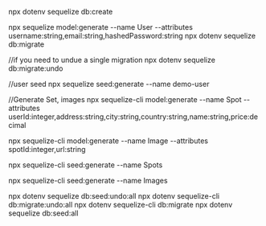 npx dotenv sequelize db:create

npx sequelize model:generate --name User --attributes username:string,email:string,hashedPassword:string
npx dotenv sequelize db:migrate

//if you need to undue a single migration
npx dotenv sequelize db:migrate:undo

//user seed
npx sequelize seed:generate --name demo-user

//Generate Set, images
npx sequelize-cli model:generate --name Spot --attributes userId:integer,address:string,city:string,country:string,name:string,price:decimal

npx sequelize-cli model:generate --name Image --attributes spotId:integer,url:string

npx sequelize-cli seed:generate --name Spots

npx sequelize-cli seed:generate --name Images


npx dotenv sequelize db:seed:undo:all
npx dotenv sequelize-cli db:migrate:undo:all
npx dotenv sequelize-cli db:migrate
npx dotenv sequelize db:seed:all
